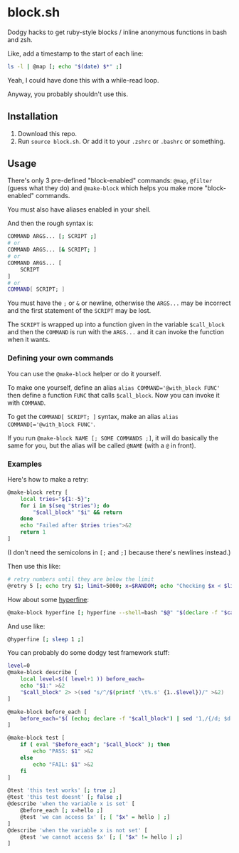 # block.sh

Dodgy hacks to get ruby-style blocks / inline anonymous functions in bash and zsh.

Like, add a timestamp to the start of each line:
```bash
ls -l | @map [; echo "$(date) $*" ;]
```

Yeah, I could have done this with a while-read loop.

Anyway, you probably shouldn't use this.

## Installation

1. Download this repo.
1. Run `source block.sh`. Or add it to your `.zshrc` or `.bashrc` or something.

## Usage

There's only 3 pre-defined "block-enabled" commands:
`@map`, `@filter` (guess what they do)
and `@make-block` which helps you make more "block-enabled" commands.

You must also have aliases enabled in your shell.

And then the rough syntax is:
```bash
COMMAND ARGS... [; SCRIPT ;]
# or
COMMAND ARGS... [& SCRIPT; ]
# or
COMMAND ARGS... [
    SCRIPT
]
# or 
COMMAND[ SCRIPT; ]
```

You must have the `;` or `&` or newline,
otherwise the `ARGS...` may be incorrect and the first statement of the `SCRIPT` may be lost.

The `SCRIPT` is wrapped up into a function given in the variable `$call_block`
and then the `COMMAND` is run with the `ARGS...` and it can invoke the function when it wants.

### Defining your own commands

You can use the `@make-block` helper or do it yourself.

To make one yourself, define an alias `alias COMMAND='@with_block FUNC'`
then define a function `FUNC` that calls `$call_block`.
Now you can invoke it with `COMMAND`.

To get the `COMMAND[ SCRIPT; ]` syntax, make an alias `alias COMMAND[='@with_block FUNC'`.

If you run `@make-block NAME [; SOME COMMANDS ;]`, it will do basically the same for you,
but the alias will be called `@NAME` (with a `@` in front).

### Examples

Here's how to make a retry:
```bash
@make-block retry [
    local tries="${1:-5}";
    for i in $(seq "$tries"); do 
        "$call_block" "$i" && return
    done
    echo "Failed after $tries tries">&2
    return 1 
]
```
(I don't need the semicolons in `[;` and `;]` because there's newlines instead.)

Then use this like:
```bash
# retry numbers until they are below the limit
@retry 5 [; echo try $1; limit=5000; x=$RANDOM; echo "Checking $x < $limit"; (( x < limit )) ;]
```

How about some [hyperfine](https://github.com/sharkdp/hyperfine#shell-functions-and-aliases):
```bash
@make-block hyperfine [; hyperfine --shell=bash "$@" "$(declare -f "$call_block); $call_block"; ;]
```
And use like:
```bash
@hyperfine [; sleep 1 ;]
```

You can probably do some dodgy test framework stuff:
```bash
level=0
@make-block describe [
    local level=$(( level+1 )) before_each=
    echo "$1:" >&2
    "$call_block" 2> >(sed "s/^/$(printf '\t%.s' {1..$level})/" >&2)
]

@make-block before_each [
    before_each="$( (echo; declare -f "$call_block") | sed '1,/{/d; $d')"
]

@make-block test [
    if ( eval "$before_each"; "$call_block" ); then
        echo "PASS: $1" >&2
    else
        echo "FAIL: $1" >&2
    fi
]

@test 'this test works' [; true ;]
@test 'this test doesnt' [; false ;]
@describe 'when the variable x is set' [
    @before_each [; x=hello ;]
    @test 'we can access $x' [; [ "$x" = hello ] ;]
]
@describe 'when the variable x is not set' [
    @test 'we cannot access $x' [; [ "$x" != hello ] ;]
]
```
